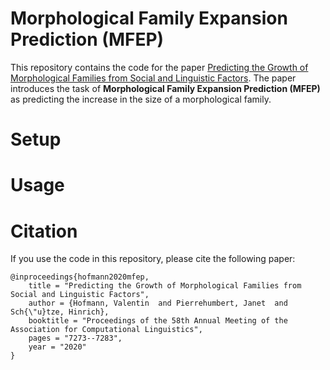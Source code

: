 # Morphological Family Expansion Prediction (MFEP)

This repository contains the code for the paper [Predicting the Growth of Morphological Families
from Social and Linguistic Factors](https://www.aclweb.org/anthology/2020.acl-main.649.pdf). 
The paper introduces the task of **Morphological Family Expansion Prediction (MFEP)** as
predicting the increase in the size of a morphological family.

# Setup

# Usage

# Citation
If you use the code in this repository, please cite the following paper:

```
@inproceedings{hofmann2020mfep,
    title = "Predicting the Growth of Morphological Families from Social and Linguistic Factors",
    author = {Hofmann, Valentin  and Pierrehumbert, Janet  and Sch{\"u}tze, Hinrich},
    booktitle = "Proceedings of the 58th Annual Meeting of the Association for Computational Linguistics",
    pages = "7273--7283",
	year = "2020"
}

```
